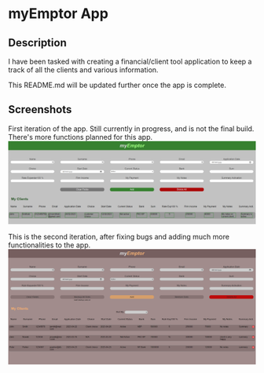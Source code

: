 # myEmptor App

## Description

I have been tasked with creating a financial/client tool application to keep a track of all the clients and various information.

This README.md will be updated further once the app is complete.

## Screenshots

First iteration of the app. Still currently in progress, and is not the final build. There's more functions planned for this app.
!["myEmptor app version one"](/src/images/myEmptor-V1.png)

This is the second iteration, after fixing bugs and adding much more functionalities to the app.
!["myEmptor app version two"](/src/images/myEmptor-V2.png)
